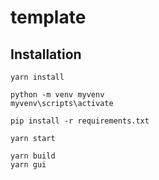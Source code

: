 # template


## Installation

```shell
yarn install
```

```shell
python -m venv myvenv
myvenv\scripts\activate

pip install -r requirements.txt
```

```shell
yarn start
```

```shell
yarn build
yarn gui
```